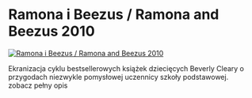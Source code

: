 Ramona i Beezus / Ramona and Beezus 2010 
=============
[![Ramona i Beezus / Ramona and Beezus 2010 ](http://vidos.pl/images/player.gif)](http://vidos.pl/ramona-i-beezus-ramona-and-beezus-2010)

 Ekranizacja cyklu bestsellerowych książek dziecięcych Beverly Cleary o przygodach niezwykle pomysłowej uczennicy szkoły podstawowej. zobacz pełny opis
